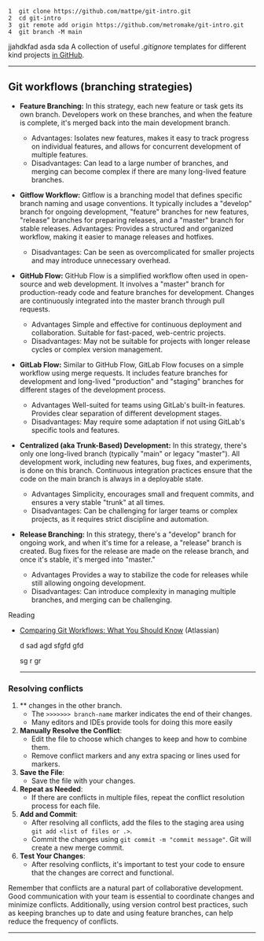     1  git clone https://github.com/mattpe/git-intro.git
    2  cd git-intro
    3  git remote add origin https://github.com/metromake/git-intro.git
    4  git branch -M main
  jjahdkfad
  asda
  sda
  A collection of useful _.gitignore_ templates for different kind projects [in GitHub](https://github.com/github/gitignore).

---

## Git workflows (branching strategies)

- **Feature Branching:** In this strategy, each new feature or task gets its own branch. Developers work on these branches, and when the feature is complete, it's merged back into the main development branch.
  - Advantages: Isolates new features, makes it easy to track progress on individual features, and allows for concurrent development of multiple features.
  - Disadvantages: Can lead to a large number of branches, and merging can become complex if there are many long-lived feature branches.

- **Gitflow Workflow:**  Gitflow is a branching model that defines specific branch naming and usage conventions. It typically includes a "develop" branch for ongoing development, "feature" branches for new features, "release" branches for preparing releases, and a "master" branch for stable releases.
Advantages: Provides a structured and organized workflow, making it easier to manage releases and hotfixes.
  - Disadvantages: Can be seen as overcomplicated for smaller projects and may introduce unnecessary overhead.

- **GitHub Flow:**  GitHub Flow is a simplified workflow often used in open-source and web development. It involves a "master" branch for production-ready code and feature branches for development. Changes are continuously integrated into the master branch through pull requests.
  - Advantages Simple and effective for continuous deployment and collaboration. Suitable for fast-paced, web-centric projects.
  - Disadvantages: May not be suitable for projects with longer release cycles or complex version management.

- **GitLab Flow:** Similar to GitHub Flow, GitLab Flow focuses on a simple workflow using merge requests. It includes feature branches for development and long-lived "production" and "staging" branches for different stages of the development process.
  - Advantages Well-suited for teams using GitLab's built-in features. Provides clear separation of different development stages.
  - Disadvantages: May require some adaptation if not using GitLab's specific tools and features.

- **Centralized (aka Trunk-Based) Development:** In this strategy, there's only one long-lived branch (typically "main" or legacy "master"). All development work, including new features, bug fixes, and experiments, is done on this branch. Continuous integration practices ensure that the code on the main branch is always in a deployable state.
  - Advantages Simplicity, encourages small and frequent commits, and ensures a very stable "trunk" at all times.
  - Disadvantages: Can be challenging for larger teams or complex projects, as it requires strict discipline and automation.

- **Release Branching:** In this strategy, there's a "develop" branch for ongoing work, and when it's time for a release, a "release" branch is created. Bug fixes for the release are made on the release branch, and once it's stable, it's merged into "master."
  - Advantages Provides a way to stabilize the code for releases while still allowing ongoing development.
  - Disadvantages: Can introduce complexity in managing multiple branches, and merging can be challenging.

Reading

- [Comparing Git Workflows: What You Should Know](https://www.atlassian.com/git/tutorials/comparing-workflows) (Atlassian)

  d
  sad
  agd
  sfgfd
  gfd

  sg
  r
  gr

  ---

### Resolving conflicts

1. ** changes in the other branch.
   - The `>>>>>>> branch-name` marker indicates the end of their changes.
   - Many editors and IDEs provide tools for doing this more easily
3. **Manually Resolve the Conflict**:
   - Edit the file to choose which changes to keep and how to combine them.
   - Remove conflict markers and any extra spacing or lines used for markers.
4. **Save the File**:
   - Save the file with your changes.
5. **Repeat as Needed**:
   - If there are conflicts in multiple files, repeat the conflict resolution process for each file.
6. **Add and Commit**:
   - After resolving all conflicts, add the files to the staging area using `git add <list of files or .>`.
   - Commit the changes using `git commit -m "commit message"`. Git will create a new merge commit.
7. **Test Your Changes**:
   - After resolving conflicts, it's important to test your code to ensure that the changes are correct and functional.

Remember that conflicts are a natural part of collaborative development. Good communication with your team is essential to coordinate changes and minimize conflicts. Additionally, using version control best practices, such as keeping branches up to date and using feature branches, can help reduce the frequency of conflicts.

---